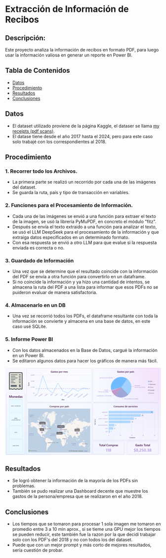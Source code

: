 # Extracción de Información de Recibos

## Descripción:
Este proyecto analiza la información de recibos en formato PDF, para luego usar la información valiosa en generar un reporte en Power BI. 


## Tabla de Contenidos 
- [Datos](#datos)
- [Procedimiento](#metodología)
- [Resultados](#resultados)
- [Conclusiones](#Conclusiones)

## Datos 
- El dataset utilizado proviene de la página Kaggle, el dataser se llama [my receipts (pdf scans)]([https://archive.ics.uci.edu/dataset/502/online+retail+ii](https://www.kaggle.com/datasets/jenswalter/receipts)).
- El datase tiene desde el año 2017 hasta el 2024, pero para este caso solo trabajé con los correspondientes al 2018.

## Procedimiento

### 1. Recorrer todo los Archivos. 
- La primera parte se realizó un recorrido por cada una de las imágenes del dataset.
- Se guarda la ruta, país y tipo de transacción en variables.

### 2. Funciones para el Procesamiento de Información.
- Cada una de las imágenes se envió a una función para extraer el texto de la imagen, se usó la librería PyMuPDF, en concreto el módulo "fitz".
- Después se envía el texto extraido a una función para analizar el texto, se usó el LLM DeepSeek para el procesamiento de la información y que extraiga datos especificados en un determinado formato.
- Con esa respuesta se envió a otro LLM para que evalue si la respuesta enviada es correcta o no.

### 3. Guardado de Información
- Una vez que se determine que el resultado coincide con la información del PDF se envia a otra función para convertirlo en un dataframe.
- Si no coincide la información y ya hizo una cantidad de intentos, se almacena la ruta del PDF a una lista para informar que esos PDFs no se puideron evaluar de manera satisfactoria.

### 4. Almacenarlo en un DB 
- Una vez se recorrió todos los PDFs, el dataframe resultante con toda la información se convierte y almacena en una base de datos, en este caso usé SQLite.

### 5. Informe Power BI 
- Con los datos almacenados en la Base de Datos, cargué la información en un Power BI.
- Se editaron algunos datos para hacer los gráficos de manera más fácil.

![Power BI](ImgReadMe/PBI.png)

## Resultados
- Se logró obtener la información de la mayoría de los PDFs sin problemas.
- También se pudo realizar una Dashboard decente que muestre los gastos de la persona/empresa que se realizaron en el año 2018.

## Conclusiones
- Los tiempos que se tomaron para procesar 1 sola imagen me tomaron en promedio entre 3 a 10 min aprox., si se tieme una GPU mejor los tiempos se pueden reducir, este también fue la razon por la que decidí trabajar solo con los PDF's del 2018 y no con todos los del dataset.
- Puede que con un mejor prompt y más corto de mejores resultados, sería cuestión de probar.
